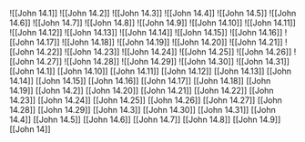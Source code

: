 ![[John 14.1]]
![[John 14.2]]
![[John 14.3]]
![[John 14.4]]
![[John 14.5]]
![[John 14.6]]
![[John 14.7]]
![[John 14.8]]
![[John 14.9]]
![[John 14.10]]
![[John 14.11]]
![[John 14.12]]
![[John 14.13]]
![[John 14.14]]
![[John 14.15]]
![[John 14.16]]
![[John 14.17]]
![[John 14.18]]
![[John 14.19]]
![[John 14.20]]
![[John 14.21]]
![[John 14.22]]
![[John 14.23]]
![[John 14.24]]
![[John 14.25]]
![[John 14.26]]
![[John 14.27]]
![[John 14.28]]
![[John 14.29]]
![[John 14.30]]
![[John 14.31]]
[[John 14.1]]
[[John 14.10]]
[[John 14.11]]
[[John 14.12]]
[[John 14.13]]
[[John 14.14]]
[[John 14.15]]
[[John 14.16]]
[[John 14.17]]
[[John 14.18]]
[[John 14.19]]
[[John 14.2]]
[[John 14.20]]
[[John 14.21]]
[[John 14.22]]
[[John 14.23]]
[[John 14.24]]
[[John 14.25]]
[[John 14.26]]
[[John 14.27]]
[[John 14.28]]
[[John 14.29]]
[[John 14.3]]
[[John 14.30]]
[[John 14.31]]
[[John 14.4]]
[[John 14.5]]
[[John 14.6]]
[[John 14.7]]
[[John 14.8]]
[[John 14.9]]
[[John 14]]
